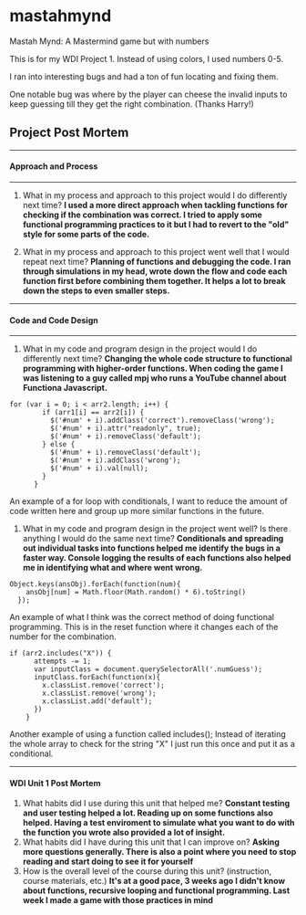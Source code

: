 # mastahmynd
Mastah Mynd: A Mastermind game but with numbers

This is for my WDI Project 1. Instead of using colors, I used numbers 0-5.

I ran into interesting bugs and had a ton of fun locating and fixing them.

One notable bug was where by the player can cheese the invalid inputs to keep guessing till they get the right combination. (Thanks Harry!)


## Project Post Mortem
---
#### Approach and Process
---

1. What in my process and approach to this project would I do differently next time?
**I used a more direct approach when tackling functions for checking if the combination was correct. I tried to apply some functional programming practices to it but I had to revert to the "old" style for some parts of the code.**

1. What in my process and approach to this project went well that I would repeat next time?
**Planning of functions and debugging the code. I ran through simulations in my head, wrote down the flow and code each function first before combining them together. It helps a lot to break down the steps to even smaller steps.**

---

#### Code and Code Design

---

1. What in my code and program design in the project would I do differently next time?
**Changing the whole code structure to functional programming with higher-order functions. When coding the game I was listening to a guy called mpj who runs a YouTube channel about Functiona Javascript.**

```
for (var i = 0; i < arr2.length; i++) {
        if (arr1[i] == arr2[i]) {
          $('#num' + i).addClass('correct').removeClass('wrong');
          $('#num' + i).attr("readonly", true);
          $('#num' + i).removeClass('default');
        } else {
          $('#num' + i).removeClass('default');
          $('#num' + i).addClass('wrong');
          $('#num' + i).val(null);
        }
      }
```
An example of a for loop with conditionals, I want to reduce the amount of code written here and group up more similar functions in the future.

1. What in my code and program design in the project went well? Is there anything I would do the same next time?
**Conditionals and spreading out individual tasks into functions helped me identify the bugs in a faster way. Console logging the results of each functions also helped me in identifying what and where went wrong.**

```
Object.keys(ansObj).forEach(function(num){
    ansObj[num] = Math.floor(Math.random() * 6).toString()
  });
```
An example of what I think was the correct method of doing functional programming. This is in the reset function where it changes each of the number for the combination.

```
if (arr2.includes("X")) {
      attempts -= 1;
      var inputClass = document.querySelectorAll('.numGuess');
      inputClass.forEach(function(x){
        x.classList.remove('correct');
        x.classList.remove('wrong');
        x.classList.add('default');
      })
    }
```
Another example of using a function called includes(); Instead of iterating the whole array to check for the string "X" I just run this once and put it as a conditional.

---
#### WDI Unit 1 Post Mortem
1. What habits did I use during this unit that helped me?
**Constant testing and user testing helped a lot. Reading up on some functions also helped. Having a test enviroment to simulate what you want to do with the function you wrote also provided a lot of insight.**
2. What habits did I have during this unit that I can improve on?
**Asking more questions generally. There is also a point where you need to stop reading and start doing to see it for yourself**
3. How is the overall level of the course during this unit? (instruction, course materials, etc.)
**It's at a good pace, 3 weeks ago I didn't know about functions, recursive looping and functional programming. Last week I made a game with those practices in mind**
